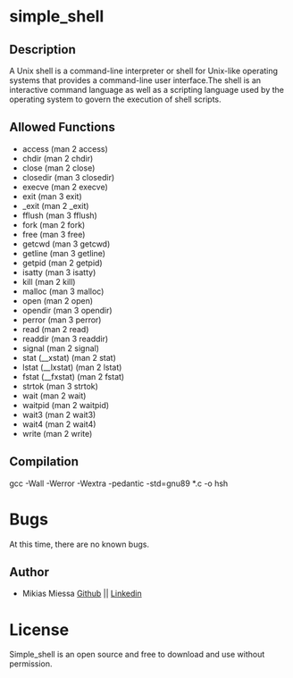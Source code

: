 # simple_shell

## Description
A Unix shell is a command-line interpreter or shell for Unix-like operating systems
that provides a command-line user interface.The shell is an interactive command language as well as a scripting
language used by the operating system to govern the execution of shell scripts.

## Allowed Functions
* access (man 2 access)
* chdir (man 2 chdir)
* close (man 2 close)
* closedir (man 3 closedir)
* execve (man 2 execve)
* exit (man 3 exit)
* _exit (man 2 _exit)
* fflush (man 3 fflush)
* fork (man 2 fork)
* free (man 3 free)
* getcwd (man 3 getcwd)
* getline (man 3 getline)
* getpid (man 2 getpid)
* isatty (man 3 isatty)
* kill (man 2 kill)
* malloc (man 3 malloc)
* open (man 2 open)
* opendir (man 3 opendir)
* perror (man 3 perror)
* read (man 2 read)
* readdir (man 3 readdir)
* signal (man 2 signal)
* stat (__xstat) (man 2 stat)
* lstat (__lxstat) (man 2 lstat)
* fstat (__fxstat) (man 2 fstat)
* strtok (man 3 strtok)
* wait (man 2 wait)
* waitpid (man 2 waitpid)
* wait3 (man 2 wait3)
* wait4 (man 2 wait4)
* write (man 2 write)

## Compilation
gcc -Wall -Werror -Wextra -pedantic -std=gnu89 *.c -o hsh

# Bugs
At this time, there are no known bugs.

## Author
* Mikias Miessa [Github](https://github.com/Mikias-Miessa) || [Linkedin](https://www.linkedin.com/in/mikias-miessa-1096bb214?lipi=urn%3Ali%3Apage%3Ad_flagship3_profile_view_base_contact_details%3BCHNtYXdbTh6WmXK1h6bMZw%3D%3D)


# License
Simple_shell is an open source and free to download and use without permission.
